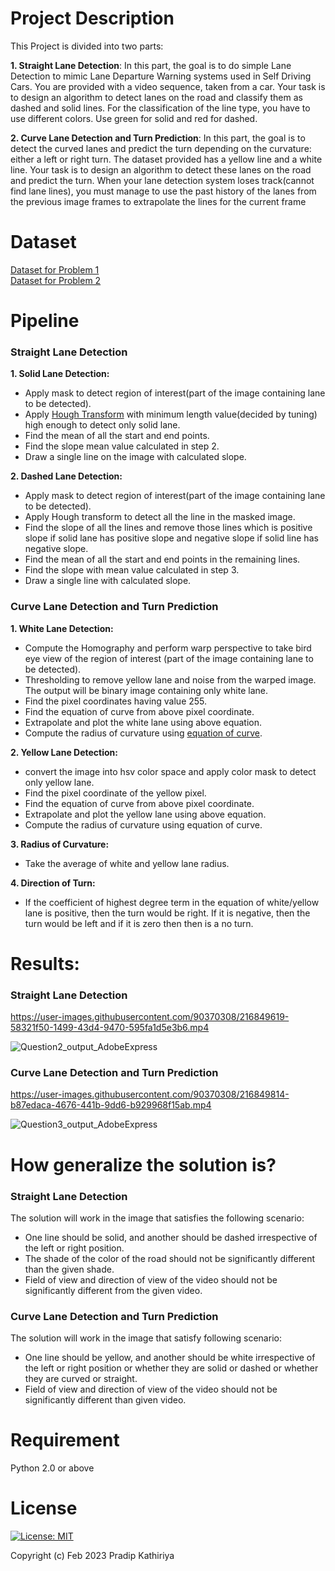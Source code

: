 # Project Description
This Project is divided into two parts:

**1. Straight Lane Detection**: In this part, the goal is to do simple Lane Detection to mimic Lane Departure Warning systems used in Self Driving Cars. You are provided with a video sequence, taken from a car. Your task is to design an algorithm to detect lanes on the road and classify them as dashed and solid lines. For the classification of the line type, you have to use different colors. Use green for solid and red for dashed.

**2. Curve Lane Detection and Turn Prediction**: In this part, the goal is to detect the curved lanes and predict the turn depending on the curvature: either a left or right turn. The dataset provided has a yellow line and a white line. Your task is to design an algorithm to detect these lanes on the road and predict the turn. When your lane detection system loses track(cannot find lane lines), you must manage to use the past history of the lanes from the previous image frames to extrapolate the lines for the current frame

# Dataset

[Dataset for Problem 1](https://drive.google.com/drive/folders/1vW5Vp2h6IEHvEeDrsfjqwJT7ZBwzXXf-?usp=sharing)\
[Dataset for Problem 2](https://drive.google.com/file/d/1e7Xy_FiP64alDXoIw2Pxrh2_cVfTQYT-/view?usp=sharing)

# Pipeline

### Straight Lane Detection
**1. Solid Lane Detection:**
  - Apply mask to detect region of interest(part of the image containing lane to be detected).
  - Apply [Hough Transform](https://en.wikipedia.org/wiki/Hough_transform) with minimum length value(decided by tuning) high enough to detect only solid lane.
  - Find the mean of all the start and end points.
  - Find the slope mean value calculated in step 2.
  - Draw a single line on the image with calculated slope.
  
 **2. Dashed Lane Detection:**
  - Apply mask to detect region of interest(part of the image containing lane to be detected).
  - Apply Hough transform to detect all the line in the masked image.
  - Find the slope of all the lines and remove those lines which is positive slope if solid lane has positive slope and negative slope if solid line has negative slope.
  - Find the mean of all the start and end points in the remaining lines.
  - Find the slope with mean value calculated in step 3.
  - Draw a single line with calculated slope.
  
 ### Curve Lane Detection and Turn Prediction
 **1. White Lane Detection:**
  -  Compute the Homography and perform warp perspective to take bird eye view of the region of interest (part of the image containing lane to be detected).
  - Thresholding to remove yellow lane and noise from the warped image. The output will be binary image containing only white lane.
  - Find the pixel coordinates having value 255.
  - Find the equation of curve from above pixel coordinate.
  - Extrapolate and plot the white lane using above equation.
  - Compute the radius of curvature using [equation of curve](https://www.cuemath.com/radius-of-curvature-formula/).
  
 **2. Yellow Lane Detection:**
  - convert the image into hsv color space and apply color mask to detect only yellow lane.
  - Find the pixel coordinate of the yellow pixel.
  - Find the equation of curve from above pixel coordinate.
  - Extrapolate and plot the yellow lane using above equation.
  - Compute the radius of curvature using equation of curve.
  
 **3. Radius of Curvature:**
  - Take the average of white and yellow lane radius.
  
 **4. Direction of Turn:**
  - If the coefficient of highest degree term in the equation of white/yellow lane is positive, then the turn would be right. If it is negative, then the turn would be left and if it is zero then then is a no turn.

# Results:
### Straight Lane Detection
https://user-images.githubusercontent.com/90370308/216849619-58321f50-1499-43d4-9470-595fa1d5e3b6.mp4

![Question2_output_AdobeExpress](https://user-images.githubusercontent.com/90370308/216849852-71620780-1579-40fd-a5c7-514c8e85c579.gif)
### Curve Lane Detection and Turn Prediction
https://user-images.githubusercontent.com/90370308/216849814-b87edaca-4676-441b-9dd6-b929968f15ab.mp4

![Question3_output_AdobeExpress](https://user-images.githubusercontent.com/90370308/216849943-2f6d82cd-ea7e-4c5b-87f7-72b985e5ad3e.gif)

# How generalize the solution is?
### Straight Lane Detection
The solution will work in the image that satisfies the following scenario:
 - One line should be solid, and another should be dashed irrespective of the left or right position.
 - The shade of the color of the road should not be significantly different than the given shade.
 - Field of view and direction of view of the video should not be significantly different from the given video.

### Curve Lane Detection and Turn Prediction
The solution will work in the image that satisfy following scenario:
 - One line should be yellow, and another should be white irrespective of the left or right position or whether they are solid or dashed or whether they are curved or straight.
 - Field of view and direction of view of the video should not be significantly different than given video.


# Requirement
Python 2.0 or above

# License

 [![License: MIT](https://img.shields.io/badge/License-MIT-yellow.svg)](https://opensource.org/licenses/MIT)

Copyright (c) Feb 2023 Pradip Kathiriya
